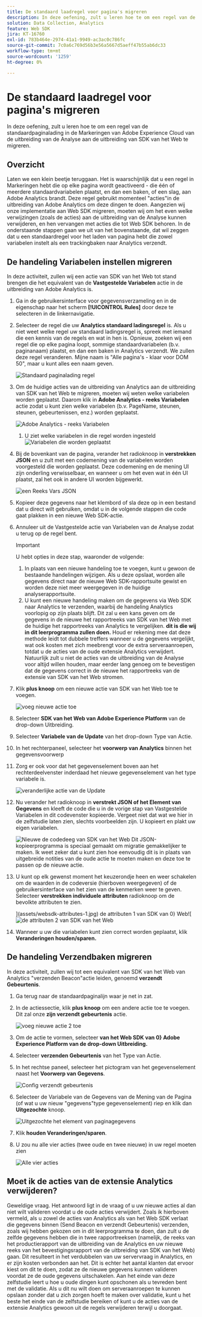 ```yaml
---
title: De standaard laadregel voor pagina's migreren
description: In deze oefening, zult u leren hoe te om een regel van de standaardpaginalading in de Markeringen van Adobe Experience Cloud van de uitbreiding van de Analyse aan de uitbreiding van SDK van het Web te migreren.
solution: Data Collection, Analytics
feature: Web SDK
jira: KT-16760
exl-id: 783b464e-2974-41a1-9949-ac3ac0c786fc
source-git-commit: 7c0a6c769d56b3e56a5667d5aeff47b55ab6dc33
workflow-type: tm+mt
source-wordcount: '1259'
ht-degree: 0%

---
```


# De standaard laadregel voor pagina&#39;s migreren

In deze oefening, zult u leren hoe te om een regel van de standaardpaginalading in de Markeringen van Adobe Experience Cloud van de uitbreiding van de Analyse aan de uitbreiding van SDK van het Web te migreren.

## Overzicht

Laten we een klein beetje teruggaan. Het is waarschijnlijk dat u een regel in Markeringen hebt die op elke pagina wordt geactiveerd - die één of meerdere standaardvariabelen plaatst, en dan een baken, of een slag, aan Adobe Analytics brandt. Deze regel gebruikt momenteel &quot;acties&quot;in de uitbreiding van Adobe Analytics om deze dingen te doen. Aangezien wij onze implementatie aan Web SDK migreren, moeten wij om het even welke verwijzingen (zoals de acties) aan de uitbreiding van de Analyse kunnen verwijderen, en hen vervangen met acties die tot Web SDK behoren. In de onderstaande stappen gaan we uit van het bovenstaande, dat wil zeggen dat u een standaardregel voor het laden van pagina hebt die zowel variabelen instelt als een trackingbaken naar Analytics verzendt.

## De handeling Variabelen instellen migreren

In deze activiteit, zullen wij een actie van SDK van het Web tot stand brengen die het equivalent van de **Vastgestelde Variabelen** actie in de uitbreiding van Adobe Analytics is.

1. Ga in de gebruikersinterface voor gegevensverzameling en in de eigenschap naar het scherm **[!UICONTROL Rules]** door deze te selecteren in de linkernavigatie.
1. Selecteer de regel die uw **Analytics standaard ladingsregel** is. Als u niet weet welke regel uw standaard ladingsregel is, spreek met iemand die een kennis van de regels en wat in hen is. Opnieuw, zoeken wij een regel die op elke pagina loopt, sommige standaardvariabelen (b.v. paginanaam) plaatst, en dan een baken in Analytics verzendt. We zullen deze regel veranderen. Mijne naam is &quot;Alle pagina&#39;s - klaar voor DOM 50&quot;, maar u kunt alles een naam geven.

   ![ Standaard paginalading regel ](assets/default-page-load-rule.jpg)

1. Om de huidige acties van de uitbreiding van Analytics aan de uitbreiding van SDK van het Web te migreren, moeten wij weten welke variabelen worden geplaatst. Daarom klik in **Adobe Analytics - reeks Variabelen** actie zodat u kunt zien welke variabelen (b.v. PageName, steunen, steunen, gebeurtenissen, enz.) worden geplaatst.

   ![ Adobe Analytics - reeks Variabelen ](assets/aa-set-variables.jpg)
   1. U ziet welke variabelen in die regel worden ingesteld
      ![ Variabelen die ](assets/aa-vars-set.jpg) worden geplaatst

1. Bij de bovenkant van de pagina, verander het radioknoop in **verstrekken JSON** en u zult met een codemening van de variabelen worden voorgesteld die worden geplaatst. Deze codemening en de mening UI zijn onderling verwisselbaar, en wanneer u om het even wat in één UI plaatst, zal het ook in andere UI worden bijgewerkt.

   ![ een Reeks Vars JSON ](assets/aa-setvars-json.jpg)

1. Kopieer deze gegevens naar het klembord of sla deze op in een bestand dat u direct wilt gebruiken, omdat u in de volgende stappen die code gaat plakken in een nieuwe Web SDK-actie.
1. Annuleer uit de Vastgestelde actie van Variabelen van de Analyse zodat u terug op de regel bent.

   >[!IMPORTANT]
   >
   >U hebt opties in deze stap, waaronder de volgende:
   >1. In plaats van een nieuwe handeling toe te voegen, kunt u gewoon de bestaande handelingen wijzigen. Als u deze opslaat, worden alle gegevens direct naar de nieuwe Web SDK-rapportsuite gewist en worden deze niet meer weergegeven in de huidige analyserapportsuite.
   >1. U kunt een nieuwe handeling maken om de gegevens via Web SDK naar Analytics te verzenden, waarbij de handeling Analytics voorlopig op zijn plaats blijft. Dit zal u een kans geven om de gegevens in de nieuwe het rapportreeks van SDK van het Web met de huidige het rapportreeks van Analytics te vergelijken. **dit is die wij in dit leerprogramma zullen doen.** Houd er rekening mee dat deze methode leidt tot dubbele treffers wanneer u de gegevens vergelijkt, wat ook kosten met zich meebrengt voor de extra serveraanroepen, totdat u de acties van de oude extensie Analytics verwijdert. Natuurlijk zult u niet de acties van de uitbreiding van de Analyse voor altijd willen houden, maar eerder lang genoeg om te bevestigen dat de gegevens correct in de nieuwe het rapportreeks van de extensie van SDK van het Web stromen.

1. Klik **plus knoop** om een nieuwe actie van SDK van het Web toe te voegen.

   ![ voeg nieuwe actie ](assets/add-new-action.jpg) toe

1. Selecteer **SDK van het Web van Adobe Experience Platform** van de drop-down Uitbreiding.
1. Selecteer **Variabele van de Update** van het drop-down Type van Actie.
1. In het rechterpaneel, selecteer het **voorwerp van Analytics** binnen het gegevensvoorwerp
1. Zorg er ook voor dat het gegevenselement boven aan het rechterdeelvenster inderdaad het nieuwe gegevenselement van het type variabele is.

   ![ veranderlijke actie van de Update ](assets/update-variable-action-analytics.jpg)

1. Nu verander het radioknoop in **verstrekt JSON of het Element van Gegevens** en kleeft de code die u in de vorige stap van Vastgestelde Variabelen in dit codevenster kopieerde. Vergeet niet dat wat we hier in de zelfstudie laten zien, slechts voorbeelden zijn. U kopieert en plakt uw eigen variabelen.

   ![ Nieuwe de codedeeg van SDK van het Web ](assets/new-websdk-code-paste.jpg)
Dit JSON-kopieerprogramma is speciaal gemaakt om migratie gemakkelijker te maken. Ik weet zeker dat u kunt zien hoe eenvoudig dit is in plaats van uitgebreide notities van de oude actie te moeten maken en deze toe te passen op de nieuwe actie.

1. U kunt op elk gewenst moment het keuzerondje heen en weer schakelen om de waarden in de codeversie (hierboven weergegeven) of de gebruikersinterface van het zien van de kenmerken weer te geven. Selecteer **verstrekken individuele attributen** radioknoop om de bevolkte attributen te zien.

   ](assets/websdk-attributes-1.jpg) de attributen 1 van SDK van 0} Web![
   ![ de attributen 2 van SDK van het Web ](assets/websdk-attributes-2.jpg)

1. Wanneer u uw die variabelen kunt zien correct worden geplaatst, klik **Veranderingen houden/sparen.**

## De handeling Verzendbaken migreren

In deze activiteit, zullen wij tot een equivalent van SDK van het Web van Analytics &quot;verzenden Beacon&quot;actie leiden, genoemd **verzendt Gebeurtenis**.

1. Ga terug naar de standaardpaginalijn waar je net in zat.
1. In de actiessectie, klik **plus knoop** om een andere actie toe te voegen. Dit zal onze **zijn verzendt gebeurtenis** actie.

   ![ voeg nieuwe actie 2 ](assets/add-new-action-2.jpg) toe

1. Om de actie te vormen, selecteer **van het Web SDK van 0} Adobe Experience Platform van de drop-down Uitbreiding.**
1. Selecteer **verzenden Gebeurtenis** van het Type van Actie.
1. In het rechtse paneel, selecteer het pictogram van het gegevenselement naast het **Voorwerp van Gegevens**.

   ![ Config verzendt gebeurtenis ](assets/send-event-config.jpg)

1. Selecteer de Variabele van de Gegevens van de Mening van de Pagina (of wat u uw nieuw &quot;gegevens&quot;type gegevenselement) riep en klik dan **Uitgezochte** knoop.

   ![ Uitgezochte het element van paginagegevens ](assets/select-data-element-variable.jpg)

1. Klik **houden Veranderingen/sparen**.
1. U zou nu alle vier acties (twee oude en twee nieuwe) in uw regel moeten zien

   ![ Alle vier acties ](assets/all-four-actions.jpg)

## Moet ik de acties van de extensie Analytics verwijderen?

Geweldige vraag. Het antwoord ligt in de vraag of u uw nieuwe acties al dan niet wilt valideren voordat u de oude acties verwijdert. Zoals ik hierboven vermeld, als u zowel de acties van Analytics als van het Web SDK verlaat die gegevens binnen (Send Beacon en verzendt Gebeurtenis) verzenden, zoals wij hebben gekozen om in dit leerprogramma te doen, dan zult u de zelfde gegevens hebben die in twee rapportreeksen (namelijk, de reeks van het productierapport van de uitbreiding van de Analytics en uw nieuwe reeks van het bevestigingsrapport van de uitbreiding van SDK van het Web) gaan. Dit resulteert in het verdubbelen van uw servervraag in Analytics, en er zijn kosten verbonden aan het. Dit is echter het aantal klanten dat ervoor kiest om dit te doen, zodat ze de nieuwe gegevens kunnen valideren voordat ze de oude gegevens uitschakelen. Aan het einde van deze zelfstudie leert u hoe u oude dingen kunt opschonen als u tevreden bent met de validatie. Als u dit nu wilt doen om serveraanroepen te kunnen opslaan zonder dat u zich zorgen hoeft te maken over validatie, kunt u het beste het einde van de zelfstudie bereiken of kunt u de acties van de extensie Analytics gewoon uit de regels verwijderen terwijl u doorgaat.
